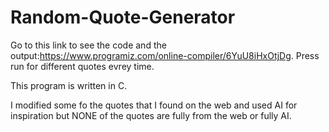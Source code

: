 # Random-Quote-Generator

Go to this link to see the code and the output:https://www.programiz.com/online-compiler/6YuU8iHxOtjDg. Press run for different quotes evrey time.


This program is written in C.

I modified some fo the quotes that I found on the web and used AI for inspiration but NONE of the quotes are fully from the web or fully AI.
